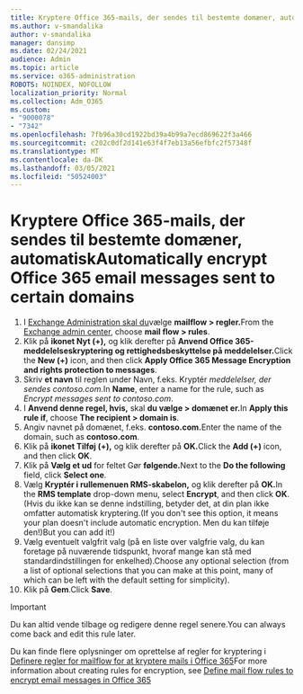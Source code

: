 ```yaml
---
title: Kryptere Office 365-mails, der sendes til bestemte domæner, automatisk
ms.author: v-smandalika
author: v-smandalika
manager: dansimp
ms.date: 02/24/2021
audience: Admin
ms.topic: article
ms.service: o365-administration
ROBOTS: NOINDEX, NOFOLLOW
localization_priority: Normal
ms.collection: Adm_O365
ms.custom:
- "9000078"
- "7342"
ms.openlocfilehash: 7fb96a30cd1922bd39a4b99a7ecd869622f3a466
ms.sourcegitcommit: c202c0df2d141e63f4f7eb13a56efbfc2f57348f
ms.translationtype: MT
ms.contentlocale: da-DK
ms.lasthandoff: 03/05/2021
ms.locfileid: "50524003"
---
```

# <a name="automatically-encrypt-office-365-email-messages-sent-to-certain-domains"></a><span data-ttu-id="d1ecc-102">Kryptere Office 365-mails, der sendes til bestemte domæner, automatisk</span><span class="sxs-lookup"><span data-stu-id="d1ecc-102">Automatically encrypt Office 365 email messages sent to certain domains</span></span>

1. <span data-ttu-id="d1ecc-103">I [Exchange Administration skal du](https://outlook.office365.com/ecp/)vælge **mailflow > regler.**</span><span class="sxs-lookup"><span data-stu-id="d1ecc-103">From the [Exchange admin center](https://outlook.office365.com/ecp/), choose **mail flow > rules**.</span></span> 
2. <span data-ttu-id="d1ecc-104">Klik på **ikonet Nyt (+),** og klik derefter på **Anvend Office 365-meddelelseskryptering og rettighedsbeskyttelse på meddelelser.**</span><span class="sxs-lookup"><span data-stu-id="d1ecc-104">Click the **New (+)** icon, and then click **Apply Office 365 Message Encryption and rights protection to messages**.</span></span>
3. <span data-ttu-id="d1ecc-105">Skriv **et navn** til reglen under Navn, f.eks. Kryptér *meddelelser, der sendes contoso.com.*</span><span class="sxs-lookup"><span data-stu-id="d1ecc-105">In **Name**, enter a name for the rule, such as *Encrypt messages sent to contoso.com*.</span></span>
4. <span data-ttu-id="d1ecc-106">I **Anvend denne regel, hvis,** skal **du vælge > domænet er.**</span><span class="sxs-lookup"><span data-stu-id="d1ecc-106">In **Apply this rule if**, choose **The recipient > domain is**.</span></span> 
5. <span data-ttu-id="d1ecc-107">Angiv navnet på domænet, f.eks. **contoso.com.**</span><span class="sxs-lookup"><span data-stu-id="d1ecc-107">Enter the name of the domain, such as **contoso.com**.</span></span>
6. <span data-ttu-id="d1ecc-108">Klik på **ikonet Tilføj (+),** og klik derefter på **OK.**</span><span class="sxs-lookup"><span data-stu-id="d1ecc-108">Click the **Add (+)** icon, and then click **OK**.</span></span>
7. <span data-ttu-id="d1ecc-109">Klik på **Vælg et ud** for feltet Gør **følgende.**</span><span class="sxs-lookup"><span data-stu-id="d1ecc-109">Next to the **Do the following** field, click **Select one**.</span></span> 
8. <span data-ttu-id="d1ecc-110">Vælg **Kryptér i rullemenuen RMS-skabelon,** og klik derefter på **OK.**</span><span class="sxs-lookup"><span data-stu-id="d1ecc-110">In the **RMS template** drop-down menu, select **Encrypt**, and then click **OK**.</span></span> <span data-ttu-id="d1ecc-111">(Hvis du ikke kan se denne indstilling, betyder det, at din plan ikke omfatter automatisk kryptering.</span><span class="sxs-lookup"><span data-stu-id="d1ecc-111">(If you don't see this option, it means your plan doesn't include automatic encryption.</span></span> <span data-ttu-id="d1ecc-112">Men du kan tilføje den!)</span><span class="sxs-lookup"><span data-stu-id="d1ecc-112">But you can add it!)</span></span>
9. <span data-ttu-id="d1ecc-113">Vælg eventuelt valgfrit valg (på en liste over valgfrie valg, du kan foretage på nuværende tidspunkt, hvoraf mange kan stå med standardindstillingen for enkelhed).</span><span class="sxs-lookup"><span data-stu-id="d1ecc-113">Choose any optional selection (from a list of optional selections that you can make at this point, many of which can be left with the default setting for simplicity).</span></span>
10. <span data-ttu-id="d1ecc-114">Klik på **Gem**.</span><span class="sxs-lookup"><span data-stu-id="d1ecc-114">Click **Save**.</span></span>

> [!IMPORTANT]
> <span data-ttu-id="d1ecc-115">Du kan altid vende tilbage og redigere denne regel senere.</span><span class="sxs-lookup"><span data-stu-id="d1ecc-115">You can always come back and edit this rule later.</span></span>

<span data-ttu-id="d1ecc-116">Du kan finde flere oplysninger om oprettelse af regler for kryptering i [Definere regler for mailflow for at kryptere mails i Office 365](https://docs.microsoft.com/microsoft-365/compliance/define-mail-flow-rules-to-encrypt-email)</span><span class="sxs-lookup"><span data-stu-id="d1ecc-116">For more information about creating rules for encryption, see [Define mail flow rules to encrypt email messages in Office 365](https://docs.microsoft.com/microsoft-365/compliance/define-mail-flow-rules-to-encrypt-email)</span></span>